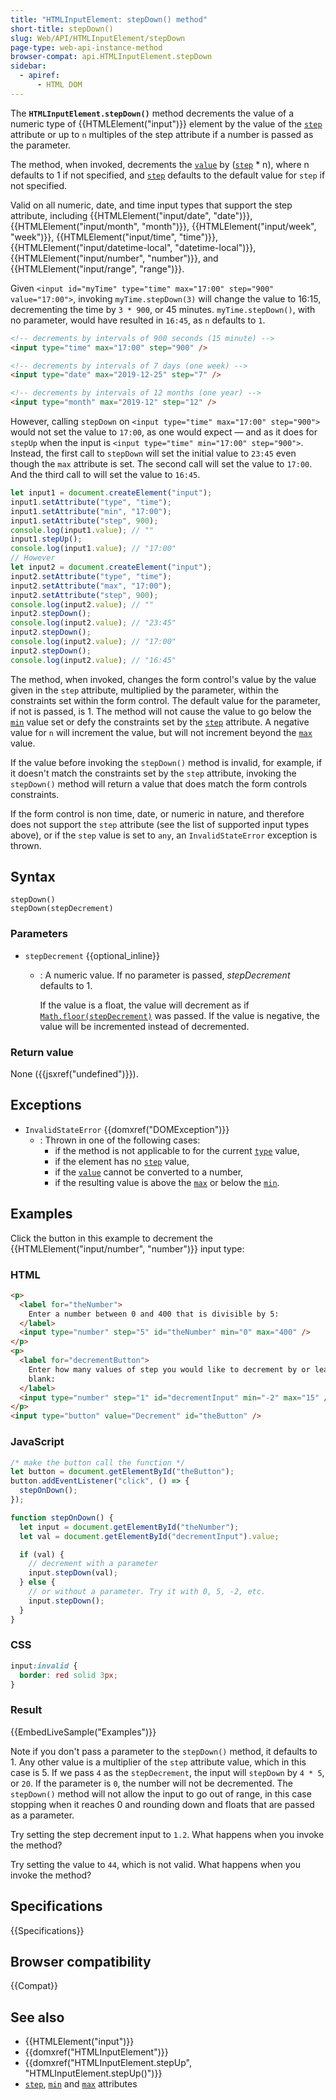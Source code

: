 ```yaml
---
title: "HTMLInputElement: stepDown() method"
short-title: stepDown()
slug: Web/API/HTMLInputElement/stepDown
page-type: web-api-instance-method
browser-compat: api.HTMLInputElement.stepDown
sidebar:
  - apiref:
      - HTML DOM
---
```


The
**`HTMLInputElement.stepDown()`** method decrements the
value of a numeric type of {{HTMLElement("input")}} element by the value of the
[`step`](/en-US/docs/Web/HTML/Reference/Attributes/step) attribute or up
to `n` multiples of the step attribute if a number is passed as the
parameter.

The method, when invoked, decrements the
[`value`](/en-US/docs/Web/HTML/Reference/Elements/input#value) by ([`step`](/en-US/docs/Web/HTML/Reference/Elements/input#step) \* n), where n
defaults to 1 if not specified, and
[`step`](/en-US/docs/Web/HTML/Reference/Attributes/step) defaults to the
default value for `step` if not specified.

Valid on all numeric, date, and time input types that support the step attribute,
including {{HTMLElement("input/date", "date")}}, {{HTMLElement("input/month", "month")}},
{{HTMLElement("input/week", "week")}}, {{HTMLElement("input/time", "time")}},
{{HTMLElement("input/datetime-local", "datetime-local")}},
{{HTMLElement("input/number", "number")}}, and {{HTMLElement("input/range", "range")}}.

Given `<input id="myTime" type="time" max="17:00" step="900" value="17:00">`,
invoking `myTime.stepDown(3)` will change the value to 16:15, decrementing the
time by `3 * 900`, or 45 minutes. `myTime.stepDown()`, with no
parameter, would have resulted in `16:45`, as `n` defaults to
`1`.

```html
<!-- decrements by intervals of 900 seconds (15 minute) -->
<input type="time" max="17:00" step="900" />

<!-- decrements by intervals of 7 days (one week) -->
<input type="date" max="2019-12-25" step="7" />

<!-- decrements by intervals of 12 months (one year) -->
<input type="month" max="2019-12" step="12" />
```

However, calling `stepDown` on `<input type="time" max="17:00" step="900">` would not set the value to `17:00`, as one would expect — and as it does for `stepUp` when the input is `<input type="time" min="17:00" step="900">`. Instead, the first call to `stepDown` will set the initial value to `23:45` even though the `max` attribute is set. The second call will set the value to `17:00`. And the third call to will set the value to `16:45`.

```js
let input1 = document.createElement("input");
input1.setAttribute("type", "time");
input1.setAttribute("min", "17:00");
input1.setAttribute("step", 900);
console.log(input1.value); // ""
input1.stepUp();
console.log(input1.value); // "17:00"
// However
let input2 = document.createElement("input");
input2.setAttribute("type", "time");
input2.setAttribute("max", "17:00");
input2.setAttribute("step", 900);
console.log(input2.value); // ""
input2.stepDown();
console.log(input2.value); // "23:45"
input2.stepDown();
console.log(input2.value); // "17:00"
input2.stepDown();
console.log(input2.value); // "16:45"
```

The method, when invoked, changes the form control's value by the value given in the
`step` attribute, multiplied by the parameter, within the constraints set
within the form control. The default value for the parameter, if not is passed, is 1.
The method will not cause the value to go below the
[`min`](/en-US/docs/Web/HTML/Reference/Attributes/min) value set or defy the
constraints set by the
[`step`](/en-US/docs/Web/HTML/Reference/Attributes/step) attribute. A
negative value for `n` will increment the value, but will not increment
beyond the [`max`](/en-US/docs/Web/HTML/Reference/Attributes/max) value.

If the value before invoking the `stepDown()` method is invalid, for
example, if it doesn't match the constraints set by the `step` attribute,
invoking the `stepDown()` method will return a value that does match the form
controls constraints.

If the form control is non time, date, or numeric in nature, and therefore does not
support the `step` attribute (see the list of supported input types above), or if the `step` value is set to `any`, an
`InvalidStateError` exception is thrown.

## Syntax

```js-nolint
stepDown()
stepDown(stepDecrement)
```

### Parameters

- `stepDecrement` {{optional_inline}}
  - : A numeric value. If no parameter is passed, _stepDecrement_ defaults to 1.

    If the value is a float, the value will decrement as if
    [`Math.floor(stepDecrement)`](/en-US/docs/Web/JavaScript/Reference/Global_Objects/Math/floor)
    was passed. If the value is negative, the value will be incremented instead of
    decremented.

### Return value

None ({{jsxref("undefined")}}).

## Exceptions

- `InvalidStateError` {{domxref("DOMException")}}
  - : Thrown in one of the following cases:
    - if the method is not applicable to for the current
      [`type`](/en-US/docs/Web/HTML/Reference/Elements/input#type) value,
    - if the element has no [`step`](/en-US/docs/Web/HTML/Reference/Elements/input#step) value,
    - if the [`value`](/en-US/docs/Web/HTML/Reference/Elements/input#value) cannot be converted to a number,
    - if the resulting value is above the [`max`](/en-US/docs/Web/HTML/Reference/Elements/input#max) or below the
      [`min`](/en-US/docs/Web/HTML/Reference/Elements/input#min).

## Examples

Click the button in this example to decrement the {{HTMLElement("input/number", "number")}} input type:

### HTML

```html
<p>
  <label for="theNumber">
    Enter a number between 0 and 400 that is divisible by 5:
  </label>
  <input type="number" step="5" id="theNumber" min="0" max="400" />
</p>
<p>
  <label for="decrementButton">
    Enter how many values of step you would like to decrement by or leave it
    blank:
  </label>
  <input type="number" step="1" id="decrementInput" min="-2" max="15" />
</p>
<input type="button" value="Decrement" id="theButton" />
```

### JavaScript

```js
/* make the button call the function */
let button = document.getElementById("theButton");
button.addEventListener("click", () => {
  stepOnDown();
});

function stepOnDown() {
  let input = document.getElementById("theNumber");
  let val = document.getElementById("decrementInput").value;

  if (val) {
    // decrement with a parameter
    input.stepDown(val);
  } else {
    // or without a parameter. Try it with 0, 5, -2, etc.
    input.stepDown();
  }
}
```

### CSS

```css
input:invalid {
  border: red solid 3px;
}
```

### Result

{{EmbedLiveSample("Examples")}}

Note if you don't pass a parameter to the `stepDown()` method, it defaults
to 1. Any other value is a multiplier of the `step` attribute value, which in
this case is 5. If we pass `4` as the `stepDecrement`, the input will `stepDown` by
`4 * 5`, or `20`. If the parameter is `0`, the number will not be
decremented. The `stepDown()` method will not allow the input to go out of range, in this
case stopping when it reaches 0 and rounding down and floats that are passed as a
parameter.

Try setting the step decrement input to `1.2`. What happens when you invoke the
method?

Try setting the value to `44`, which is not valid. What happens when you
invoke the method?

## Specifications

{{Specifications}}

## Browser compatibility

{{Compat}}

## See also

- {{HTMLElement("input")}}
- {{domxref("HTMLInputElement")}}
- {{domxref("HTMLInputElement.stepUp", "HTMLInputElement.stepUp()")}}
- [`step`](/en-US/docs/Web/HTML/Reference/Attributes/step),
  [`min`](/en-US/docs/Web/HTML/Reference/Attributes/min) and
  [`max`](/en-US/docs/Web/HTML/Reference/Attributes/max) attributes
